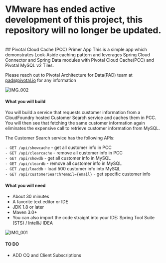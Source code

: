 <h1> VMware has ended active development of this project, this repository will no longer be updated.</h1><br>## Pivotal Cloud Cache (PCC) Primer App
This is a simple app which demonstrates Look-Aside caching pattern and leverages Spring Cloud Connector and Spring Data modules with Pivotal Cloud Cache(PCC) and Pivotal MySQL v2 Tiles.

Please reach out to Pivotal Architecture for Data(PAD) team at pad@pivotal.io for any information

![IMG_002](https://github.com/Pivotal-Field-Engineering/pad-pcc-demo/blob/master/images/IMG_002.png) 
  
#### What you will build
You will build a service that requests customer information from a CloudFoundry hosted Customer Search service and caches them in PCC. You will then see that fetching the same customer information again eliminates the expensive call to retrieve customer information from MySQL.

The Customer Search service has the following APIs:

`- GET /api/showcache`          - get all customer info in PCC  
`- GET /api/clearcache`         - remove all customer info in PCC  
`- GET /api/showdb`  	- get all customer info in MySQL  
`- GET /api/cleardb`         - remove all customer info in MySQL  
`- GET /api/loaddb`         - load 500 customer info into MySQL  
`- GET /api/customerSearch?email={email}`   - get specific customer info  
  
  
#### What you will need
- About 30 minutes
- A favorite text editor or IDE
- JDK 1.8 or later
- Maven 3.0+
- You can also import the code straight into your IDE: 
Spring Tool Suite (STS) / IntelliJ IDEA
  
  
![IMG_001](https://github.com/Pivotal-Field-Engineering/pad-pcc-demo/blob/master/images/IMG_001.png)



#### TO DO
- ADD CQ and Client Subscriptions
